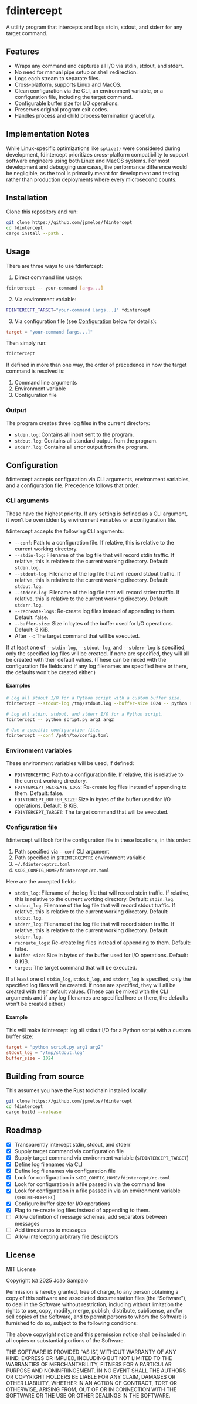 # fdintercept

A utility program that intercepts and logs stdin, stdout, and stderr for any
target command.

## Features

- Wraps any command and captures all I/O via stdin, stdout, and stderr.
- No need for manual pipe setup or shell redirection.
- Logs each stream to separate files.
- Cross-platform, supports Linux and MacOS.
- Clean configuration via the CLI, an environment variable, or a configuration
  file, including the target command.
- Configurable buffer size for I/O operations.
- Preserves original program exit codes.
- Handles process and child process termination gracefully.

## Implementation Notes

While Linux-specific optimizations like `splice()` were considered during
development, fdintercept prioritizes cross-platform compatibility to support
software engineers using both Linux and MacOS systems. For most development and
debugging use cases, the performance difference would be negligible, as the
tool is primarily meant for development and testing rather than production
deployments where every microsecond counts.

## Installation

Clone this repository and run:

```bash
git clone https://github.com/jpmelos/fdintercept
cd fdintercept
cargo install --path .
```

## Usage

There are three ways to use fdintercept:

1. Direct command line usage:

```bash
fdintercept -- your-command [args...]
```

2. Via environment variable:

```bash
FDINTERCEPT_TARGET="your-command [args...]" fdintercept
```

3. Via configuration file (see [Configuration](#configuration) below for
   details):

```toml
target = "your-command [args...]"
```

Then simply run:

```bash
fdintercept
```

If defined in more than one way, the order of precedence in how the target
command is resolved is:

1. Command line arguments
2. Environment variable
3. Configuration file

### Output

The program creates three log files in the current directory:

- `stdin.log`: Contains all input sent to the program.
- `stdout.log`: Contains all standard output from the program.
- `stderr.log`: Contains all error output from the program.

## Configuration

fdintercept accepts configuration via CLI arguments, environment variables, and
a configuration file. Precedence follows that order.

### CLI arguments

These have the highest priority. If any setting is defined as a CLI argument,
it won't be overridden by environment variables or a configuration file.

fdintercept accepts the following CLI arguments:

- `--conf`: Path to a configuration file. If relative, this is relative to the
  current working directory.
- `--stdin-log`: Filename of the log file that will record stdin traffic. If
  relative, this is relative to the current working directory. Default:
  `stdin.log`.
- `--stdout-log`: Filename of the log file that will record stdout traffic. If
  relative, this is relative to the current working directory. Default:
  `stdout.log`.
- `--stderr-log`: Filename of the log file that will record stderr traffic. If
  relative, this is relative to the current working directory. Default:
  `stderr.log`.
- `--recreate-logs`: Re-create log files instead of appending to them. Default:
  false.
- `--buffer-size`: Size in bytes of the buffer used for I/O operations.
  Default: 8 KiB.
- After `--`: The target command that will be executed.

If at least one of `--stdin-log`, `--stdout-log`, and `--stderr-log` is
specified, only the specified log files will be created. If none are specified,
they will all be created with their default values. (These can be mixed with
the configuration file fields and if any log filenames are specified here or
there, the defaults won't be created either.)

#### Examples

```bash
# Log all stdout I/O for a Python script with a custom buffer size.
fdintercept --stdout-log /tmp/stdout.log --buffer-size 1024 -- python script.py arg1 arg2

# Log all stdin, stdout, and stderr I/O for a Python script.
fdintercept -- python script.py arg1 arg2

# Use a specific configuration file.
fdintercept --conf /path/to/config.toml
```

### Environment variables

These environment variables will be used, if defined:

- `FDINTERCEPTRC`: Path to a configuration file. If relative, this is relative
  to the current working directory.
- `FDINTERCEPT_RECREATE_LOGS`: Re-create log files instead of appending to
  them. Default: false.
- `FDINTERCEPT_BUFFER_SIZE`: Size in bytes of the buffer used for I/O
  operations. Default: 8 KiB.
- `FDINTERCEPT_TARGET`: The target command that will be executed.

### Configuration file

fdintercept will look for the configuration file in these locations, in this
order:

1. Path specified via `--conf` CLI argument
2. Path specified in `$FDINTERCEPTRC` environment variable
3. `~/.fdinterceptrc.toml`
4. `$XDG_CONFIG_HOME/fdintercept/rc.toml`

Here are the accepted fields:

- `stdin_log`: Filename of the log file that will record stdin traffic. If
  relative, this is relative to the current working directory. Default:
  `stdin.log`.
- `stdout_log`: Filename of the log file that will record stdout traffic. If
  relative, this is relative to the current working directory. Default:
  `stdout.log`.
- `stderr_log`: Filename of the log file that will record stderr traffic. If
  relative, this is relative to the current working directory. Default:
  `stderr.log`.
- `recreate_logs`: Re-create log files instead of appending to them. Default:
  false.
- `buffer-size`: Size in bytes of the buffer used for I/O operations. Default:
  8 KiB.
- `target`: The target command that will be executed.

If at least one of `stdin_log`, `stdout_log`, and `stderr_log` is specified,
only the specified log files will be created. If none are specified, they will
all be created with their default values. (These can be mixed with the CLI
arguments and if any log filenames are specified here or there, the defaults
won't be created either.)

#### Example

This will make fdintercept log all stdout I/O for a Python script with a custom
buffer size:

```toml
target = "python script.py arg1 arg2"
stdout_log = "/tmp/stdout.log"
buffer_size = 1024
```

## Building from source

This assumes you have the Rust toolchain installed locally.

```bash
git clone https://github.com/jpmelos/fdintercept
cd fdintercept
cargo build --release
```

## Roadmap

- [x] Transparently intercept stdin, stdout, and stderr
- [x] Supply target command via configuration file
- [x] Supply target command via environment variable (`$FDINTERCEPT_TARGET`)
- [x] Define log filenames via CLI
- [x] Define log filenames via configuration file
- [x] Look for configuration in `$XDG_CONFIG_HOME/fdintercept/rc.toml`
- [x] Look for configuration in a file passed in via the command line
- [x] Look for configuration in a file passed in via an environment variable
  (`$FDINTERCEPTRC`)
- [x] Configure buffer size for I/O operations
- [x] Flag to re-create log files instead of appending to them.
- [ ] Allow definition of message schemas, add separators between messages
- [ ] Add timestamps to messages
- [ ] Allow intercepting arbitrary file descriptors

## License

MIT License

Copyright (c) 2025 João Sampaio

Permission is hereby granted, free of charge, to any person obtaining a copy of
this software and associated documentation files (the “Software”), to deal in
the Software without restriction, including without limitation the rights to
use, copy, modify, merge, publish, distribute, sublicense, and/or sell copies
of the Software, and to permit persons to whom the Software is furnished to do
so, subject to the following conditions:

The above copyright notice and this permission notice shall be included in all
copies or substantial portions of the Software.

THE SOFTWARE IS PROVIDED “AS IS”, WITHOUT WARRANTY OF ANY KIND, EXPRESS OR
IMPLIED, INCLUDING BUT NOT LIMITED TO THE WARRANTIES OF MERCHANTABILITY,
FITNESS FOR A PARTICULAR PURPOSE AND NONINFRINGEMENT. IN NO EVENT SHALL THE
AUTHORS OR COPYRIGHT HOLDERS BE LIABLE FOR ANY CLAIM, DAMAGES OR OTHER
LIABILITY, WHETHER IN AN ACTION OF CONTRACT, TORT OR OTHERWISE, ARISING FROM,
OUT OF OR IN CONNECTION WITH THE SOFTWARE OR THE USE OR OTHER DEALINGS IN THE
SOFTWARE.
